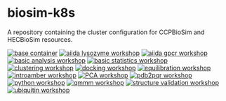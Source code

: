 # biosim-k8s
A repository containing the cluster configuration for CCPBioSim and HECBioSim resources.

[![base container](https://github.com/jimboid/biosim-jupyterhub-base/actions/workflows/build.yml/badge.svg?branch=main)](https://github.com/jimboid/biosim-jupyterhub-base/actions/workflows/build.yml)
[![aiida lysozyme workshop](https://github.com/jimboid/biosim-aiida-lysozyme-workshop/actions/workflows/build.yml/badge.svg?branch=main)](https://github.com/jimboid/biosim-aiida-lysozyme-workshop/actions/workflows/build.yml)
[![aiida gpcr workshop](https://github.com/jimboid/biosim-aiida-gpcr-workshop/actions/workflows/build.yml/badge.svg?branch=main)](https://github.com/jimboid/biosim-aiida-gpcr-workshop/actions/workflows/build.yml)
[![basic analysis workshop](https://github.com/jimboid/biosim-basic-analysis-workshop/actions/workflows/build.yml/badge.svg?branch=main)](https://github.com/jimboid/biosim-basic-analysis-workshop/actions/workflows/build.yml)
[![basic statistics workshop](https://github.com/jimboid/biosim-basic-statistics-workshop/actions/workflows/build.yml/badge.svg?branch=main)](https://github.com/jimboid/biosim-basic-statistics-workshop/actions/workflows/build.yml)
[![clustering workshop](https://github.com/jimboid/biosim-clustering-workshop/actions/workflows/build.yml/badge.svg?branch=main)](https://github.com/jimboid/biosim-clustering-workshop/actions/workflows/build.yml)
[![docking workshop](https://github.com/jimboid/biosim-docking-workshop/actions/workflows/build.yml/badge.svg?branch=main)](https://github.com/jimboid/biosim-docking-workshop/actions/workflows/build.yml)
[![equilibration workshop](https://github.com/jimboid/biosim-equilibration-workshop/actions/workflows/build.yml/badge.svg)](https://github.com/jimboid/biosim-equilibration-workshop/actions/workflows/build.yml)
[![introamber workshop](https://github.com/jimboid/biosim-introamber-workshop/actions/workflows/build.yml/badge.svg?branch=main)](https://github.com/jimboid/biosim-introamber-workshop/actions/workflows/build.yml)
[![PCA workshop](https://github.com/jimboid/biosim-pca-workshop/actions/workflows/build.yml/badge.svg?branch=main)](https://github.com/jimboid/biosim-pca-workshop/actions/workflows/build.yml)
[![pdb2pqr workshop](https://github.com/jimboid/biosim-pdb2pqr-workshop/actions/workflows/build.yml/badge.svg?branch=main)](https://github.com/jimboid/biosim-pdb2pqr-workshop/actions/workflows/build.yml)
[![python workshop](https://github.com/jimboid/biosim-python-workshop/actions/workflows/build.yml/badge.svg?branch=main)](https://github.com/jimboid/biosim-python-workshop/actions/workflows/build.yml)
[![qmmm workshop](https://github.com/jimboid/biosim-qmmm-workshop/actions/workflows/build.yml/badge.svg?branch=main)](https://github.com/jimboid/biosim-qmmm-workshop/actions/workflows/build.yml)
[![structure validation workshop](https://github.com/jimboid/biosim-structure-validation-workshop/actions/workflows/build.yml/badge.svg?branch=main)](https://github.com/jimboid/biosim-structure-validation-workshop/actions/workflows/build.yml)
[![ubiquitin workshop](https://github.com/jimboid/biosim-ubiquitin-analysis-workshop/actions/workflows/build.yml/badge.svg?branch=main)](https://github.com/jimboid/biosim-ubiquitin-analysis-workshop/actions/workflows/build.yml)
